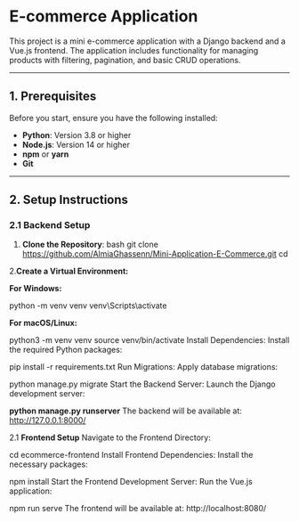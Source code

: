 # E-commerce Application

This project is a mini e-commerce application with a Django backend and a Vue.js frontend. The application includes functionality for managing products with filtering, pagination, and basic CRUD operations.

---

## 1. Prerequisites

Before you start, ensure you have the following installed:

- **Python**: Version 3.8 or higher
- **Node.js**: Version 14 or higher
- **npm** or **yarn**
- **Git**

---

## 2. Setup Instructions

### 2.1 Backend Setup

1. **Clone the Repository**:
   bash
   git clone <https://github.com/AlmiaGhassenn/Mini-Application-E-Commerce.git>
   cd <Mini-Application-E-Commerce>

2.**Create a Virtual Environment:**

**For Windows:**

python -m venv venv
venv\Scripts\activate

**For macOS/Linux:**

python3 -m venv venv
source venv/bin/activate
Install Dependencies: Install the required Python packages:

pip install -r requirements.txt
Run Migrations: Apply database migrations:

python manage.py migrate
Start the Backend Server: Launch the Django development server:

**python manage.py runserver**
The backend will be available at: http://127.0.0.1:8000/

2.1 **Frontend Setup**
Navigate to the Frontend Directory:

cd ecommerce-frontend
Install Frontend Dependencies: Install the necessary packages:

npm install
Start the Frontend Development Server: Run the Vue.js application:

npm run serve
The frontend will be available at: http://localhost:8080/



